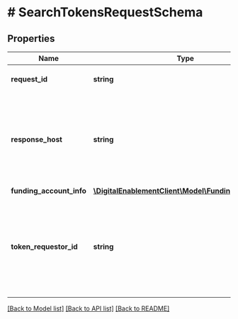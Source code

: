 # # SearchTokensRequestSchema

## Properties

Name | Type | Description | Notes
------------ | ------------- | ------------- | -------------
**request_id** | **string** | Unique identifier for the request. |
**response_host** | **string** | The host that originated the request. Future calls in the same conversation may be routed to this host. | [optional]
**funding_account_info** | [**\DigitalEnablementClient\Model\FundingAccountInfo**](FundingAccountInfo.md) |  | [optional]
**token_requestor_id** | **string** | Identifies the Token Requestor. Only tokens associated with the token requestor will be returned. Length - 11. | [optional]

[[Back to Model list]](../../README.md#models) [[Back to API list]](../../README.md#endpoints) [[Back to README]](../../README.md)
